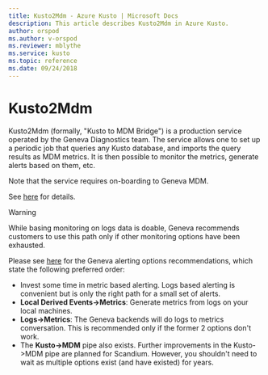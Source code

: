 ```yaml
---
title: Kusto2Mdm - Azure Kusto | Microsoft Docs
description: This article describes Kusto2Mdm in Azure Kusto.
author: orspod
ms.author: v-orspod
ms.reviewer: mblythe
ms.service: kusto
ms.topic: reference
ms.date: 09/24/2018
---
```

# Kusto2Mdm

Kusto2Mdm (formally, "Kusto to MDM Bridge") is a production service operated
by the Geneva Diagnostics team. The service allows one to set up a periodic
job that queries any Kusto database, and imports the query results as MDM
metrics. It is then possible to monitor the metrics, generate alerts based
on them, etc. 

Note that the service requires on-boarding to Geneva MDM.

See [here](https://jarvis.dc.ad.msft.net/?page=documents&section=35825bbb-09d7-4734-934f-658802a93d39&id=6117d983-f7ff-4356-812f-1ef87d632fea#/)
for details.

> [!WARNING]
> While basing monitoring on logs data is doable, Geneva recommends customers to
> use this path only if other monitoring options have been exhausted.

Please see
[here](https://jarvis.dc.ad.msft.net/?page=documents&section=f787c5ad-c22e-48aa-898a-1a042632f9d1&id=f6de9cfb-0e6b-4a65-8232-7959d338eabc)
for the Geneva alerting options recommendations, which state the following
preferred order:
* Invest some time in metric based alerting. Logs based alerting is convenient but is only the right path for a small set of alerts.
* **Local Derived Events-&gt;Metrics**: Generate metrics from logs on your local machines.
* **Logs-&gt;Metrics**: The Geneva backends will do logs to metrics conversation. This is recommended only if the former 2 options don't work.
* The **Kusto-&gt;MDM** pipe also exists. Further improvements in the Kusto->MDM pipe are planned for Scandium. However, you shouldn't need to wait as multiple options exist (and have existed) for years.